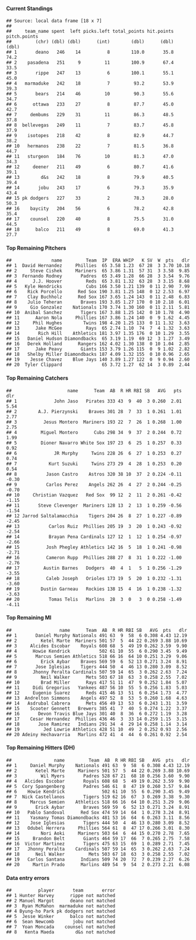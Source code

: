 #### Current Standings

    ## Source: local data frame [18 x 7]
    ## 
    ##     team_name spent  left picks.left total_points hit.points pitch.points
    ##         (chr) (dbl) (dbl)      (int)        (dbl)      (dbl)        (dbl)
    ## 1       deano   246    14          8        110.0       35.8         74.2
    ## 2    pasadena   251     9         11        100.9       67.4         33.5
    ## 3       rippe   247    13          6        100.1       55.1         45.0
    ## 4   marmaduke   242    18          7         93.2       53.9         39.3
    ## 5       bears   214    46         10         90.3       55.6         34.7
    ## 6      ottawa   233    27          8         87.7       45.0         42.7
    ## 7     dembums   229    31         11         86.3       48.5         37.8
    ## 8  bellevegas   249    11          7         83.7       45.8         37.9
    ## 9    isotopes   218    42          8         82.9       44.7         38.2
    ## 10   hermanos   238    22          7         81.5       36.8         44.7
    ## 11   sturgeon   184    76         10         81.3       47.0         34.3
    ## 12     deener   211    49          6         80.7       41.6         39.1
    ## 13        d&s   242    18          8         79.9       40.5         39.4
    ## 14       jobu   243    17          6         79.3       35.9         43.4
    ## 15 pk dodgers   227    33          2         78.3       28.0         50.3
    ## 16    baycity   204    56          6         78.2       42.8         35.4
    ## 17    counsel   220    40          8         75.5       31.0         44.5
    ## 18      balco   211    49          8         69.0       41.3         27.7

#### Top Remaining Pitchers

    ##               name         Team  IP  ERA WHIP   K SV  W  pts   dlr
    ## 1  David Hernandez     Phillies  65 3.58 1.23  67 28  3 3.70 10.18
    ## 2     Steve Cishek     Mariners  65 3.86 1.31  57 31  3 3.58  9.85
    ## 3  Fernando Rodney       Padres  65 3.49 1.28  66 28  3 3.54  9.76
    ## 4      J.J. Hoover         Reds  65 3.81 1.32  63 28  3 3.15  8.68
    ## 5   Kyle Hendricks         Cubs 166 3.50 1.21 139  0 11 2.90  7.99
    ## 6    Rick Porcello      Red Sox 190 3.81 1.25 148  0 12 2.53  6.97
    ## 7    Clay Buchholz      Red Sox 167 3.65 1.24 143  0 11 2.48  6.83
    ## 8    Julio Teheran       Braves 193 3.85 1.27 170  0 10 2.18  6.01
    ## 9     Gio Gonzalez    Nationals 170 3.74 1.30 160  0 11 2.11  5.81
    ## 10  Anibal Sanchez       Tigers 167 3.88 1.25 142  0 10 1.78  4.90
    ## 11      Aaron Nola     Phillies 167 3.86 1.24 140  0  9 1.62  4.45
    ## 12     Phil Hughes        Twins 198 4.20 1.25 133  0 11 1.32  3.63
    ## 13      Jake McGee         Rays  65 2.74 1.10  74  7  4 1.32  3.63
    ## 14       Rich Hill    Athletics 181 3.97 1.35 176  0 10 1.29  3.55
    ## 15   Daniel Hudson Diamondbacks  65 3.19 1.19  69 12  3 1.27  3.49
    ## 16   Derek Holland      Rangers 162 4.02 1.30 138  0 10 1.04  2.85
    ## 17      Jake Peavy       Giants 153 3.79 1.26 115  0  9 1.02  2.82
    ## 18   Shelby Miller Diamondbacks 187 4.09 1.32 155  0 10 0.96  2.65
    ## 19    Jesse Chavez    Blue Jays 140 3.89 1.27 122  0  9 0.94  2.60
    ## 20  Tyler Clippard               65 3.72 1.27  62 14  3 0.89  2.44

#### Top Remaining Catchers

    ##                     name      Team  AB  R HR RBI SB   AVG   pts   dlr
    ## 1              John Jaso   Pirates 333 43  9  40  3 0.260  2.01  5.54
    ## 2        A.J. Pierzynski    Braves 301 28  7  33  1 0.261  1.01  2.77
    ## 3          Jesus Montero  Mariners 193 22  7  26  1 0.268  1.00  2.75
    ## 4         Miguel Montero      Cubs 298 34  9  37  2 0.244  0.72  1.99
    ## 5         Dioner Navarro White Sox 197 23  6  25  1 0.257  0.33  0.92
    ## 6              JR Murphy     Twins 228 26  6  27  1 0.253  0.27  0.74
    ## 7            Kurt Suzuki     Twins 273 29  4  28  1 0.253  0.20  0.54
    ## 8           Jason Castro    Astros 320 38 10  37  2 0.224 -0.11 -0.30
    ## 9           Carlos Perez    Angels 262 26  4  27  2 0.244 -0.25 -0.70
    ## 10     Christian Vazquez   Red Sox  99 12  2  11  2 0.261 -0.42 -1.15
    ## 11       Steve Clevenger  Mariners 128 13  2  13  1 0.259 -0.56 -1.54
    ## 12 Jarrod Saltalamacchia    Tigers 204 26  8  27  1 0.227 -0.89 -2.45
    ## 13           Carlos Ruiz  Phillies 205 19  3  20  1 0.243 -0.92 -2.54
    ## 14           Brayan Pena Cardinals 127 12  1  12  1 0.254 -0.97 -2.66
    ## 15          Josh Phegley Athletics 142 16  5  18  1 0.241 -0.98 -2.71
    ## 16          Cameron Rupp  Phillies 288 27  8  31  1 0.222 -1.00 -2.76
    ## 17         Austin Barnes   Dodgers  40  4  1   5  1 0.256 -1.29 -3.55
    ## 18          Caleb Joseph   Orioles 173 19  5  20  1 0.232 -1.31 -3.60
    ## 19        Dustin Garneau   Rockies 138 15  4  16  1 0.238 -1.32 -3.63
    ## 20           Tomas Telis   Marlins  28  3  0   3  0 0.258 -1.49 -4.11

#### Top Remaining MI

    ##                  name      Team  AB  R HR RBI SB   AVG  pts   dlr
    ## 1       Daniel Murphy Nationals 491 63  9  58  6 0.308 4.43 12.19
    ## 2         Ketel Marte  Mariners 501 57  5  44 22 0.269 3.88 10.69
    ## 3     Alcides Escobar    Royals 608 68  5  49 19 0.262 3.59  9.90
    ## 4      Howie Kendrick           502 61 10  55  6 0.290 3.45  9.49
    ## 5       Marcus Semien Athletics 518 66 16  64 10 0.251 3.29  9.06
    ## 6         Erick Aybar    Braves 569 59  6  52 13 0.271 3.24  8.91
    ## 7       Jose Iglesias    Tigers 444 50  4  46 13 0.280 3.09  8.52
    ## 8      Jhonny Peralta Cardinals 507 59 14  65  3 0.262 2.63  7.24
    ## 9         Neil Walker      Mets 503 67 18  63  3 0.258 2.55  7.02
    ## 10        Brad Miller      Rays 417 51 11  47  9 0.252 1.84  5.07
    ## 11     Didi Gregorius   Yankees 487 56 10  55  5 0.256 1.83  5.03
    ## 12     Eugenio Suarez      Reds 415 46 13  51  6 0.254 1.73  4.77
    ## 13  Andrelton Simmons    Angels 497 52  8  53  5 0.260 1.68  4.63
    ## 14   Asdrubal Cabrera      Mets 456 49 13  53  6 0.243 1.31  3.59
    ## 15    Scooter Gennett   Brewers 385 41  7  40  5 0.274 1.22  3.37
    ## 16       Devon Travis Blue Jays 301 40  8  36  6 0.272 1.19  3.28
    ## 17    Cesar Hernandez  Phillies 436 46  3  33 14 0.259 1.15  3.15
    ## 18       Jose Ramirez   Indians 291 34  4  29 14 0.258 1.14  3.14
    ## 19         Jed Lowrie Athletics 428 51 10  49  2 0.252 0.93  2.56
    ## 20 Adeiny Hechavarria   Marlins 472 41  4  44  6 0.261 0.92  2.54

#### Top Remaining Hitters (DH)

    ##                name         Team  AB  R HR RBI SB   AVG  pts   dlr
    ## 1     Daniel Murphy    Nationals 491 63  9  58  6 0.308 4.43 12.19
    ## 2       Ketel Marte     Mariners 501 57  5  44 22 0.269 3.88 10.69
    ## 3         Wil Myers       Padres 528 67 21  68 10 0.256 3.60  9.90
    ## 4   Alcides Escobar       Royals 608 68  5  49 19 0.262 3.59  9.90
    ## 5  Cory Spangenberg       Padres 546 61  8  47 19 0.260 3.57  9.84
    ## 6    Howie Kendrick              502 61 10  55  6 0.290 3.45  9.49
    ## 7  Nick Castellanos       Tigers 519 62 16  67  3 0.269 3.38  9.30
    ## 8     Marcus Semien    Athletics 518 66 16  64 10 0.251 3.29  9.06
    ## 9       Erick Aybar       Braves 569 59  6  52 13 0.271 3.24  8.91
    ## 10   Pablo Sandoval      Red Sox 474 59 14  64  1 0.278 3.24  8.91
    ## 11    Yasmany Tomas Diamondbacks 481 53 16  64  6 0.263 3.11  8.56
    ## 12    Jose Iglesias       Tigers 444 50  4  46 13 0.280 3.09  8.52
    ## 13   Odubel Herrera     Phillies 564 61  8  47 17 0.266 3.01  8.30
    ## 14        Nori Aoki     Mariners 503 64  6  44 15 0.270 2.78  7.65
    ## 15     Brandon Belt       Giants 464 59 17  66  7 0.265 2.75  7.58
    ## 16  Victor Martinez       Tigers 475 63 15  69  1 0.289 2.71  7.45
    ## 17   Jhonny Peralta    Cardinals 507 59 14  65  3 0.262 2.63  7.24
    ## 18      Neil Walker         Mets 503 67 18  63  3 0.258 2.55  7.02
    ## 19   Carlos Santana      Indians 509 74 20  72  7 0.239 2.27  6.26
    ## 20     Martin Prado      Marlins 489 54  9  54  2 0.273 2.21  6.08

#### Data entry errors

    ##          player       team       error
    ## 1 Hunter Harvey      rippe not matched
    ## 2 Manuel Margot      deano not matched
    ## 3  Ryan McMahon  marmaduke not matched
    ## 4 Byung-ho Park pk dodgers not matched
    ## 5  Jesse Winker      balco not matched
    ## 6  Sean Newcomb       jobu not matched
    ## 7  Yoan Moncada    counsel not matched
    ## 8   Kenta Maeda        d&s not matched
